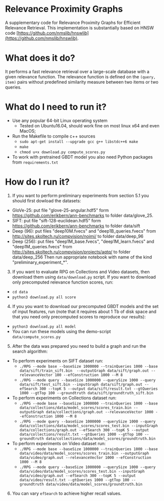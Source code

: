 # Relevance Proximity Graphs
A supplementary code for Relevance Proximity Graphs for Efficient Relevance Retrieval. This implementation is substantially based on HNSW code [https://github.com/nmslib/hnswlib](https://github.com/nmslib/hnswlib).

# What does it do?
It performs a fast relevance retrieval over a large-scale database with a given relevance function. The relevance function is defined on the `(query, item)` pairs without predefined similarity measure between two items or two queries.

# What do I need to run it?
* Use any popular 64-bit Linux operating system
  * Tested on Ubuntu16.04, should work fine on most linux x64 and even MacOS;
* Run the Makefile to compile c++ sources
  * ```sudo apt-get install --upgrade gcc g++ libstdc++6 make```
  * ```make```
  * ```chmod u+x download.py compute_scores.py```
* To work with pretrained GBDT model you also need Python packages from `requirements.txt`  

# How do I run it?
1. If you want to perform preliminary experiments from section 5.1 you should first dowload the datasets:
 * GloVe-25: put file "glove-25-angular.hdf5" form https://github.com/erikbern/ann-benchmarks to folder data/glove_25.
 * SIFT: put file "sift-128-euclidean.hdf5" form https://github.com/erikbern/ann-benchmarks to folder data/sift
 * Deep (96): put files "deep10M.fvecs" and "deep1B_queries.fvecs" from http://sites.skoltech.ru/compvision/noimi/ to folder data/deep_96
 * Deep (256): put files "deep1M_base.fvecs", "deep1M_learn.fvecs" and "deep1M_queries.fvecs" from http://sites.skoltech.ru/compvision/projects/aqtq/ to folder data/deep_256
Then run appropriate notebook with name of the kind "preliminary_experiment_*".
3. If you want to evaluate RPG on Collections and Video datasets, then download them using `data/download.py` script. If you want to download only precomputed relevance function scores, run:
* `cd data`
* `python3 download.py all score`
4. If you you want to download our precomputed GBDT models and the set of input features, run (note that it requires about 1 Tb of disk space and that you need only precomputed scores to reproduce our results):
* `python3 download.py all model`
* You can run these models using the demo-script `data/compute_scores.py`
5. After the data was prepared you need to build a graph and run the search algorithm:
* To perform experiments on SIFT dataset run:
   * `./RPG --mode base --baseSize 1000000 --trainQueries 1000 --base data/sift/train_sift.bin  --outputGraph data/sift/graph.out --relevanceVector 100 --efConstruction 1000 --M 8`
   * `./RPG --mode query --baseSize 1000000 --querySize 1000 --query data/sift/test_sift.bin --inputGraph data/sift/graph.out --efSearch 300 --topK 5 --output data/sift/result.txt --gtQueries 1000 --gtTop 100 --groundtruth data/sift/groundtruth_sift.bin`
* To perform experiments on Collections dataset run:
   * `./RPG --mode base --baseSize 1000000 --trainQueries 1000 --base data/collections/data/model_scores/scores_train.bin --outputGraph data/collections/graph.out --relevanceVector 1000 --efConstruction 1000 --M 8`
   * `./RPG --mode query --baseSize 1000000 --querySize 1000 --query data/collections/data/model_scores/scores_test.bin --inputGraph data/collections/graph.out --efSearch 300 --topK 5 --output data/collections/result.txt --gtQueries 1000 --gtTop 100 --groundtruth data/collections/data/model_scores/groundtruth.bin`
* To perform experiments on Video dataset run:
   * `./RPG --mode base --baseSize 1000000 --trainQueries 1000 --base data/video/data/model_scores/scores_train.bin --outputGraph data/video/graph.out --relevanceVector 1000 --efConstruction 1000 --M 8`
   * `./RPG --mode query --baseSize 1000000 --querySize 1000 --query data/video/data/model_scores/scores_test.bin --inputGraph data/video/graph.out --efSearch 300 --topK 5 --output data/video/result.txt --gtQueries 1000 --gtTop 100 --groundtruth data/video/data/model_scores/groundtruth.bin`
6. You can vary `efSearch` to achieve higher recall values.
